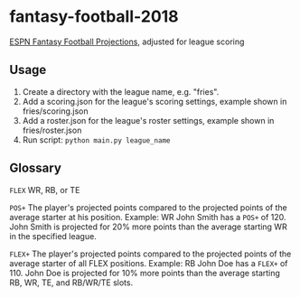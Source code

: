 # fantasy-football-2018
[ESPN Fantasy Football Projections](http://games.espn.com/ffl/tools/projections?&startIndex=40), adjusted for league scoring

## Usage
1. Create a directory with the league name, e.g. "fries".
2. Add a scoring.json for the league's scoring settings, example shown in fries/scoring.json
3. Add a roster.json for the league's roster settings, example shown in fries/roster.json
3. Run script:
`python main.py league_name`

## Glossary
`FLEX` WR, RB, or TE

`POS+` The player's projected points compared to the projected points of the average starter at his position. 
Example:
  WR John Smith has a `POS+` of 120. John Smith is projected for 20% more points than the average starting WR in the specified league.
 
 `FLEX+` The player's projected points compared to the projected points of the average starter of all FLEX positions.
 Example:
  RB John Doe has a `FLEX+` of 110. John Doe is projected for 10% more points than the average starting RB, WR, TE, and RB/WR/TE slots.
